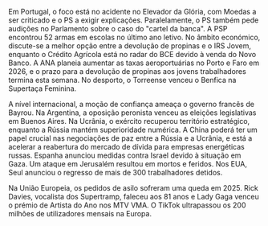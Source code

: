 Em Portugal, o foco está no acidente no Elevador da Glória, com Moedas a ser criticado e o PS a exigir explicações. Paralelamente, o PS também pede audições no Parlamento sobre o caso do "cartel da banca". A PSP encontrou 52 armas em escolas no último ano letivo. No âmbito económico, discute-se a melhor opção entre a devolução de propinas e o IRS Jovem, enquanto o Crédito Agrícola está no radar do BCE devido à venda do Novo Banco. A ANA planeia aumentar as taxas aeroportuárias no Porto e Faro em 2026, e o prazo para a devolução de propinas aos jovens trabalhadores termina esta semana. No desporto, o Torreense venceu o Benfica na Supertaça Feminina.

A nível internacional, a moção de confiança ameaça o governo francês de Bayrou. Na Argentina, a oposição peronista venceu as eleições legislativas em Buenos Aires.  Na Ucrânia, o exército recuperou território estratégico, enquanto a Rússia mantém superioridade numérica. A China poderá ter um papel crucial nas negociações de paz entre a Rússia e a Ucrânia, e está a acelerar a reabertura do mercado de dívida para empresas energéticas russas. Espanha anunciou medidas contra Israel devido à situação em Gaza. Um ataque em Jerusalém resultou em mortos e feridos. Nos EUA, Seul anunciou o regresso de mais de 300 trabalhadores detidos.

Na União Europeia, os pedidos de asilo sofreram uma queda em 2025. Rick Davies, vocalista dos Supertramp, faleceu aos 81 anos e Lady Gaga venceu o prémio de Artista do Ano nos MTV VMA. O TikTok ultrapassou os 200 milhões de utilizadores mensais na Europa.